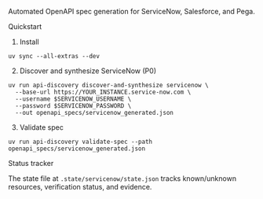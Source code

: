 Automated OpenAPI spec generation for ServiceNow, Salesforce, and Pega.

Quickstart

1) Install

```
uv sync --all-extras --dev
```

2) Discover and synthesize ServiceNow (P0)

```
uv run api-discovery discover-and-synthesize servicenow \
  --base-url https://YOUR_INSTANCE.service-now.com \
  --username $SERVICENOW_USERNAME \
  --password $SERVICENOW_PASSWORD \
  --out openapi_specs/servicenow_generated.json
```

3) Validate spec

```
uv run api-discovery validate-spec --path openapi_specs/servicenow_generated.json
```

Status tracker

The state file at `.state/servicenow/state.json` tracks known/unknown resources, verification status, and evidence.

